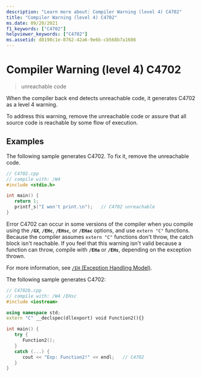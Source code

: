 ```yaml
---
description: "Learn more about: Compiler Warning (level 4) C4702"
title: "Compiler Warning (level 4) C4702"
ms.date: 09/20/2021
f1_keywords: ["C4702"]
helpviewer_keywords: ["C4702"]
ms.assetid: d8198c1e-8762-42a6-9e6b-cb568b7a1686
---
```

# Compiler Warning (level 4) C4702

> unreachable code

When the compiler back end detects unreachable code, it generates C4702 as a level 4 warning.

To address this warning, remove the unreachable code or assure that all source code is reachable by some flow of execution.

## Examples

The following sample generates C4702. To fix it, remove the unreachable code.

```cpp
// C4702.cpp
// compile with: /W4
#include <stdio.h>

int main() {
   return 1;
   printf_s("I won't print.\n");   // C4702 unreachable
}
```

Error C4702 can occur in some versions of the compiler when you compile using the **`/GX`**, **`/EHc`**, **`/EHsc`**, or **`/EHac`** options, and use `extern "C"` functions. Because the compiler assumes `extern "C"` functions don't throw, the catch block isn't reachable. If you feel that this warning isn't valid because a function can throw, compile with **`/EHa`** or **`/EHs`**, depending on the exception thrown.

For more information, see [`/EH` (Exception Handling Model)](../../build/reference/eh-exception-handling-model.md).

The following sample generates C4702:

```cpp
// C4702b.cpp
// compile with: /W4 /EHsc
#include <iostream>

using namespace std;
extern "C" __declspec(dllexport) void Function2(){}

int main() {
   try {
      Function2();
   }
   catch (...) {
      cout << "Exp: Function2!" << endl;   // C4702
   }
}
```

